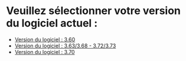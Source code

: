 # Veuillez sélectionner votre version du logiciel actuel :

* [Version du logiciel : 3.60](firmware-version-3.60.md)
* [Version du logiciel : 3.63/3.68 - 3.72/3.73](firmware-version-3.63-3.68.md)
* [Version du logiciel : 3.70](firmware-version-3.70.md)
